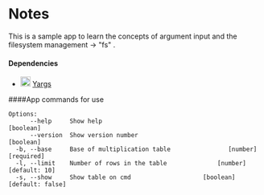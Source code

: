 # Notes

This is a sample app to learn the concepts of argument input and the filesystem management -> "fs" .

#### Dependencies

 - <code><img height="20" src="https://raw.githubusercontent.com/github/explore/80688e429a7d4ef2fca1e82350fe8e3517d3494d/topics/nodejs/npm.png"></code> [Yargs](https://www.npmjs.com/package/yargs)


####App commands for use

```
Options:
      --help     Show help                                             [boolean]
      --version  Show version number                                   [boolean]
  -b, --base     Base of multiplication table                [number] [required]
  -l, --limit    Number of rows in the table              [number] [default: 10]
  -s, --show     Show table on cmd                    [boolean] [default: false] 
